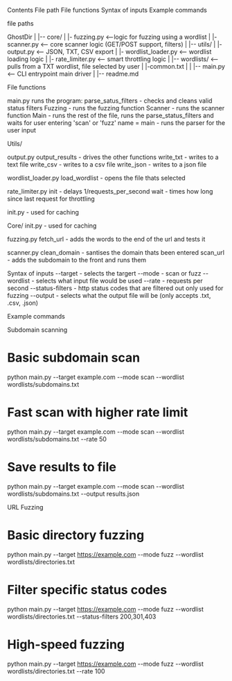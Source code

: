 Contents
File path
File functions
Syntax of inputs
Example commands

file paths

GhostDir
|
|-- core/
|   |- fuzzing.py <--logic for fuzzing using a wordlist
|   |- scanner.py <-- core scanner logic (GET/POST support, filters)
|
|-- utils/
|   |- output.py <-- JSON, TXT, CSV export
|   |- wordlist_loader.py <-- wordlist loading logic 
|   |- rate_limiter.py <-- smart throttling logic
|
|-- wordlists/ <--pulls from a TXT wordlist, file selected by user
|   |-common.txt
|
|
|-- main.py <-- CLI entrypoint main driver
|
|-- readme.md

File functions

main.py
runs the program:
parse_satus_filters - checks and cleans valid status filters
Fuzzing - runs the fuzzing function
Scanner - runs the scanner function
Main - runs the rest of the file, runs the parse_status_filters and waits for user entering 'scan' or 'fuzz'
name = main - runs the parser for the user input

Utils/

output.py
output_results - drives the other functions
write_txt - writes to a text file 
write_csv - writes to a csv file
write_json - writes to a json file

wordlist_loader.py
load_wordlist - opens the file thats selected

rate_limiter.py
init - delays 1/requests_per_second
wait - times how long since last request for throttling

init.py - used for caching

Core/
init.py - used for caching

fuzzing.py
fetch_url - adds the words to the end of the url and tests it

scanner.py
clean_domain - santises the domain thats been entered
scan_url - adds the subdomain to the front and runs them

Syntax of inputs 
--target - selects the targert
--mode - scan or fuzz
--wordlist - selects what input file would be used
--rate - requests per second
--status-filters - http status codes that are filtered out only used for fuzzing
--output - selects what the output file will be (only accepts .txt, .csv, .json)

Example commands

Subdomain scanning
# Basic subdomain scan
python main.py --target example.com --mode scan --wordlist wordlists/subdomains.txt

# Fast scan with higher rate limit
python main.py --target example.com --mode scan --wordlist wordlists/subdomains.txt --rate 50

# Save results to file
python main.py --target example.com --mode scan --wordlist wordlists/subdomains.txt --output results.json

URL Fuzzing
# Basic directory fuzzing
python main.py --target https://example.com --mode fuzz --wordlist wordlists/directories.txt

# Filter specific status codes
python main.py --target https://example.com --mode fuzz --wordlist wordlists/directories.txt --status-filters 200,301,403

# High-speed fuzzing
python main.py --target https://example.com --mode fuzz --wordlist wordlists/directories.txt --rate 100